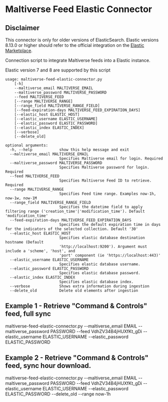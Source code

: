 # Maltiverse Feed Elastic Connector

## Disclaimer
This connector is only for older versions of ElasticSearch. Elastic versions 8.13.0 or higher should refer to the official integration on the [Elastic Marketplace](https://www.elastic.co/guide/en/integrations/current/ti_maltiverse.html).


Connection script to integrate Maltiverse feeds into a Elastic instance.

Elastic version 7 and 8 are supported by this script

```
usage: maltiverse-feed-elastic-connector.py
    [-h]
    --maltiverse_email MALTIVERSE_EMAIL
    --maltiverse_password MALTIVERSE_PASSWORD
    --feed MALTIVERSE_FEED
    [--range MALTIVERSE_RANGE]
    [--range_field MALTIVERSE_RANGE_FIELD]
    [--feed-expiration-days MALTIVERSE_FEED_EXPIRATION_DAYS]
    [--elastic_host ELASTIC_HOST]
    [--elastic_username ELASTIC_USERNAME]
    [--elastic_password ELASTIC_PASSWORD]
    [--elastic_index ELASTIC_INDEX]
    [--verbose]
    [--delete_old]

optional arguments:
  -h, --help            show this help message and exit
  --maltiverse_email MALTIVERSE_EMAIL
                        Specifies Maltiverse email for login. Required
  --maltiverse_password MALTIVERSE_PASSWORD
                        Specifies Maltiverse password for login. Required
  --feed MALTIVERSE_FEED
                        Specifies Maltiverse Feed ID to retrieve. Required
  --range MALTIVERSE_RANGE
                        Specifies Feed time range. Examples now-1h, now-1w, now-1M
  --range_field MALTIVERSE_RANGE_FIELD
                        Specifies the datetime field to apply filtering range ('creation_time'|'modification_time'). Default 'modification_time'
  --feed-expiration-days MALTIVERSE_FEED_EXPIRATION_DAYS
                        Specifies the default expiration time in days for the indicators of the selected collection. Default '30'
  --elastic_host ELASTIC_HOST
                        Specifies elastic database destination hostname (Default
                        'http://localhost:9200'). Argument must include a 'scheme', 'host', and
                        'port' component (ie 'https://localhost:443)'
  --elastic_username ELASTIC_USERNAME
                        Specifies elastic database username.
  --elastic_password ELASTIC_PASSWORD
                        Specifies elastic database password.
  --elastic_index ELASTIC_INDEX
                        Specifies elastic database index.
  --verbose             Shows extra information during ingestion
  --delete_old          Delete old elements after ingestion
```

## Example 1 - Retrieve "Command & Controls" feed, full sync
maltiverse-feed-elastic-connector.py  --maltiverse_email EMAIL --maltiverse_password PASSWORD --feed VdhZV34B4jHUXfKt_gDi --elastic_username ELASTIC_USERNAME --elastic_password ELASTIC_PASSWORD

## Example 2 - Retrieve "Command & Controls" feed, sync hour download.
maltiverse-feed-elastic-connector.py  --maltiverse_email EMAIL --maltiverse_password PASSWORD --feed VdhZV34B4jHUXfKt_gDi --elastic_username ELASTIC_USERNAME --elastic_password ELASTIC_PASSWORD --delete_old --range now-1h
